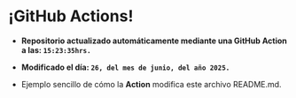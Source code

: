 # ¡GitHub Actions!
* **Repositorio actualizado automáticamente mediante una GitHub Action a las: `15:23:35hrs.`**
* **Modificado el día: `26, del mes de junio, del año 2025.`**

* Ejemplo sencillo de cómo la **Action** modifica este archivo README.md.
